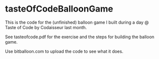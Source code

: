 # tasteOfCodeBalloonGame
This is the code for the (unfinished) balloon game I built during a day @ Taste of Code by Codaisseur last month.

See tasteofcode.pdf for the exercise and the steps for building the balloon game.

Use bitballoon.com to upload the code to see what it does.
